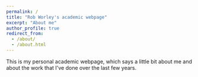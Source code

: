 ```yaml
---
permalink: /
title: "Rob Worley's academic webpage"
excerpt: "About me"
author_profile: true
redirect_from: 
  - /about/
  - /about.html
---
```


This is my personal academic webpage, which says a little bit about me and about the work that I've done over the last few years.
